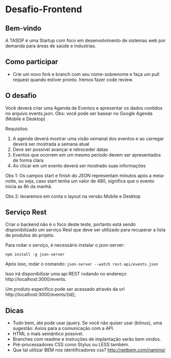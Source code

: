 # Desafio-Frontend


## Bem-vindo

A TASDP é uma Startup com foco em desenvolvimento de sistemas web por demanda para áreas de saúde e industrias.

## Como participar

* Crie um novo fork e branch com seu nome-sobrenome e faça um pull request quando estiver pronto. Iremos fazer code review.

## O desafio

Você deverá criar uma Agenda de Eventos e apresentar os dados contidos no arquivo events.json. Obs: você pode ser basear no Google Agenda (Mobile e Desktop)

Requisitos:

1. A agenda deverá mostrar uma visão semanal dos eventos e ao carregar deverá ser mostrada a semana atual
2. Deve ser possível avançar e retroceder datas
3. Eventos que ocorrem em um mesmo período devem ser apresentados de forma clara
4. Ao clicar em um evento deverá ser mostrado suas informações

Obs 1: Os campos start e finish do JSON representam minutos após a meia-noite, ou seja, caso start tenha um valor de 480, significa que o evento inicia as 8h da manhã.

Obs 2: levaremos em conta o layout na versão Mobile e Desktop

## Serviço Rest

Criar o backend não é o foco deste teste, portanto está sendo disponibilizado um serviço Rest que deve ser utilizado para recuperar a lista de produtos do projeto.

Para rodar o serviço, é necessário instalar o json-server:

`npm install -g json-server`

Após isso, rodar o comando: `json-server --watch rest-api/events.json`

Isso irá disponibilizar uma api REST rodando no endereço http://localhost:3000/events.

Um produto especifico pode ser acessado através da url http://localhost:3000/events/{id};

## Dicas

* Tudo bem, até pode usar jquery. Se você não quiser usar (bônus), uma sugestão: Axios para a comunicação com a API.
* HTML o mais semântico possível.
* Branches com readme e instruções de implantação serão bem vindos.
* Pré-processadores CSS como Stylus ou LESS também.
* Que tal utilizar BEM nos identificadores css? http://getbem.com/naming/ 
